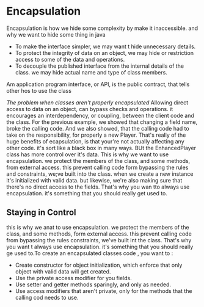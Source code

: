 # Encapsulation 

Encapsulation is how we hide some complexity by make it inaccessible. and why we want to hide some thing in java 
- To make the interface simpler, we may want t hide unnecessary details.
- To protect the integrity of data on an object, we may hide or restriction access to some of the data and operations.
- To decouple the published interface from the internal details of the class. we may hide actual name and type of class members.

Am application program interface, or API, is the public contract, that tells other hos to use the class

*The problem when classes aren't properly encapsulated* Allowing direct access to data on an object, can bypass checks and operations. it encourages an interdependency, or coupling, between the client code and the class. For the previous example, we showed that changing a field name, broke the calling code. And we also showed, that the calling code had to take on the responsibility, for properly a new Player. That's really of the huge benefits of ecapsulation, is that your're not actually affecting any other code. it's sort like a black box in many ways. BUt the EnhancedPlayer class has more control over it's data. This is why we want to use encapsulation. we protect the members of the class, and some methods, from external access. this prevent calling code form bypassing the rules and constraints, we;ve built into the class. when we create a new instance it's initialized with valid data. but likewise, we're also making sure that there's no direct access to the fields. That's why you wan tto always use encapsulation. it's something that you should really get used to.

## Staying in Control 
this is why we anat to use encapsulation. we protect the members of the class, and some methods, form external access. this prevent calling code from bypassing the rules constraints, we've built int the class. That's why you want t always use encapsulation. it's something that you should really ge used to.To create an encapsulated classes code , you want to :

- Create constructor for object initialization, which enforce that only object with valid data will get created.
- Use the private access modifier for you fields.
- Use setter and getter methods sparingly, and only as needed.
- Use access modifiers that aren't private, only for the methods that the calling cod needs to use.
